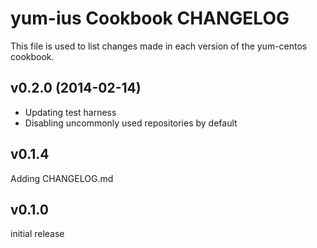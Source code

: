 yum-ius Cookbook CHANGELOG
======================
This file is used to list changes made in each version of the yum-centos cookbook.

v0.2.0 (2014-02-14)
-------------------
- Updating test harness
- Disabling uncommonly used repositories by default


v0.1.4
------
Adding CHANGELOG.md


v0.1.0
------
initial release
